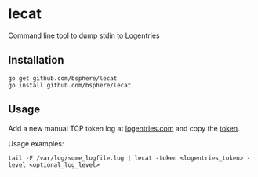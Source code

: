 lecat
=====

Command line tool to dump stdin to Logentries

Installation
------------

```shell
go get github.com/bsphere/lecat
go install github.com/bsphere/lecat
```

Usage
-----
Add a new manual TCP token log at [logentries.com](https://logentries.com/quick-start/) and copy the [token](https://logentries.com/doc/input-token/).


Usage examples:

```shell
tail -F /var/log/some_logfile.log | lecat -token <logentries_token> -level <optional_log_level>
```